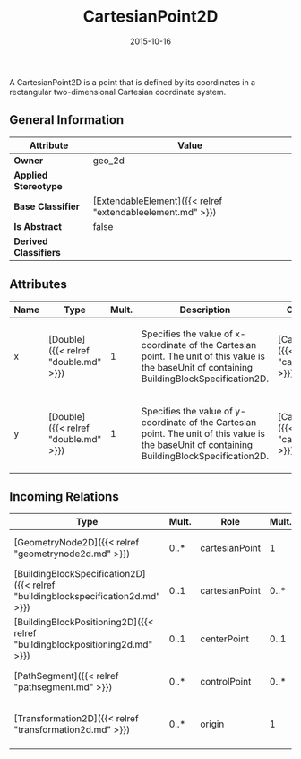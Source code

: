 ﻿---
title: CartesianPoint2D
toc: false
type: specs
date: "2015-10-16"
draft: false
specification: VEC
version: 1.1.2
documentType: "Recommendation"
elementType: Class
classes:
  - CartesianPoint2D
menu_name: vec-1.1.2
---
<p> A CartesianPoint2D is a point that is defined by its coordinates in a rectangular two-dimensional Cartesian coordinate system.      </p>

## General Information

| Attribute               | Value |
|-------------------------|-------|
| **Owner**               | geo_2d |
| **Applied Stereotype**  |   |
| **Base Classifier**     | [ExtendableElement]({{< relref "extendableelement.md" >}})<br/>  |
| **Is Abstract**         | false |
| **Derived Classifiers** |   |

## Attributes
|  Name  |  Type  |  Mult.  |  Description  |  Owning Classifier  |
|--------|--------|---------|---------------|--------------|
|x | [Double]({{< relref "double.md" >}}) | 1 | <p> Specifies the value of x-coordinate of the Cartesian point. The unit of this value is the baseUnit of containing BuildingBlockSpecification2D.      </p> | [CartesianPoint2D]({{< relref "cartesianpoint2d.md" >}}) |
|y | [Double]({{< relref "double.md" >}}) | 1 | <p> Specifies the value of y-coordinate of the Cartesian point. The unit of this value is the baseUnit of containing BuildingBlockSpecification2D.      </p> | [CartesianPoint2D]({{< relref "cartesianpoint2d.md" >}}) |

##  Incoming Relations
|    Type  |   Mult.  |   Role    |   Mult.   |   Description  |
|----------|----------|-----------|-----------|----------------|
| [GeometryNode2D]({{< relref "geometrynode2d.md" >}}) | 0..* | cartesianPoint | 1 | References the CartesianPoint2D where the GeometryNode2D is located. |
| [BuildingBlockSpecification2D]({{< relref "buildingblockspecification2d.md" >}}) | 0..1 | cartesianPoint | 0..* | Specifies the CartesianPoint2Ds that are used in the BuildingBlockSpecification2D. |
| [BuildingBlockPositioning2D]({{< relref "buildingblockpositioning2d.md" >}}) | 0..1 | centerPoint | 0..1 | Specifies the center point of the BuildingBlock in the coordinate system of the harness drawing. |
| [PathSegment]({{< relref "pathsegment.md" >}}) | 0..* | controlPoint | 0..* | The ordered list of control points through which the PathSegment goes. |
| [Transformation2D]({{< relref "transformation2d.md" >}}) | 0..* | origin | 1 | References the CartesianPoint2D that is the origin of the Transformation2D. |
